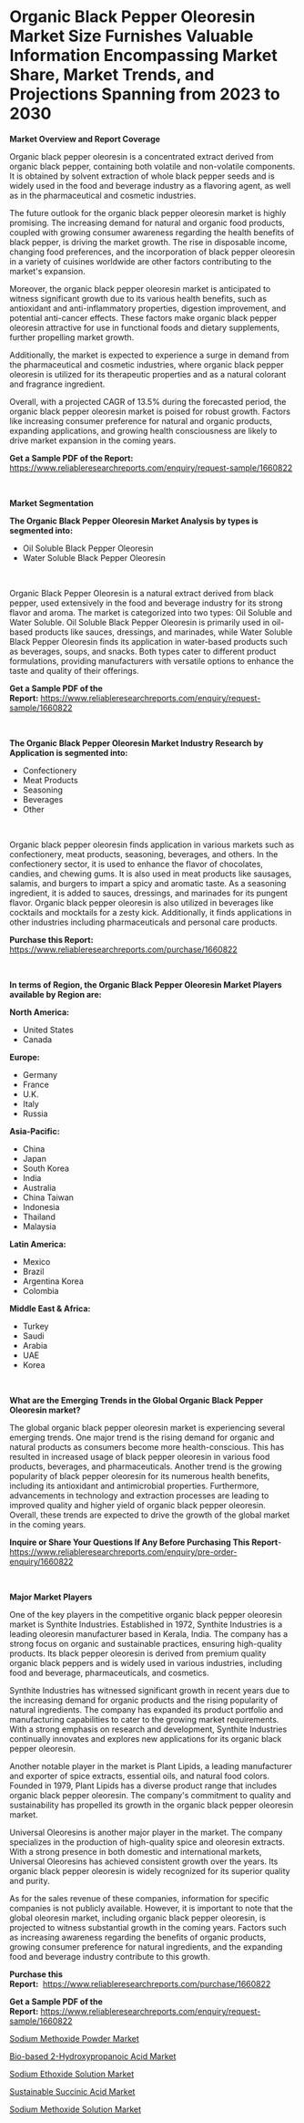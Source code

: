 <p><h1>Organic Black Pepper Oleoresin Market Size Furnishes Valuable Information Encompassing Market Share, Market Trends, and Projections Spanning from 2023 to 2030</h1></p><p><strong>Market Overview and Report Coverage</strong></p>
<p><p>Organic black pepper oleoresin is a concentrated extract derived from organic black pepper, containing both volatile and non-volatile components. It is obtained by solvent extraction of whole black pepper seeds and is widely used in the food and beverage industry as a flavoring agent, as well as in the pharmaceutical and cosmetic industries.</p><p>The future outlook for the organic black pepper oleoresin market is highly promising. The increasing demand for natural and organic food products, coupled with growing consumer awareness regarding the health benefits of black pepper, is driving the market growth. The rise in disposable income, changing food preferences, and the incorporation of black pepper oleoresin in a variety of cuisines worldwide are other factors contributing to the market's expansion.</p><p>Moreover, the organic black pepper oleoresin market is anticipated to witness significant growth due to its various health benefits, such as antioxidant and anti-inflammatory properties, digestion improvement, and potential anti-cancer effects. These factors make organic black pepper oleoresin attractive for use in functional foods and dietary supplements, further propelling market growth.</p><p>Additionally, the market is expected to experience a surge in demand from the pharmaceutical and cosmetic industries, where organic black pepper oleoresin is utilized for its therapeutic properties and as a natural colorant and fragrance ingredient.</p><p>Overall, with a projected CAGR of 13.5% during the forecasted period, the organic black pepper oleoresin market is poised for robust growth. Factors like increasing consumer preference for natural and organic products, expanding applications, and growing health consciousness are likely to drive market expansion in the coming years.</p></p>
<p><strong>Get a Sample PDF of the Report:</strong> <a href="https://www.reliableresearchreports.com/enquiry/request-sample/1660822">https://www.reliableresearchreports.com/enquiry/request-sample/1660822</a></p>
<p>&nbsp;</p>
<p><strong>Market Segmentation</strong></p>
<p><strong>The Organic Black Pepper Oleoresin Market Analysis by types is segmented into:</strong></p>
<p><ul><li>Oil Soluble Black Pepper Oleoresin</li><li>Water Soluble Black Pepper Oleoresin</li></ul></p>
<p>&nbsp;</p>
<p><p>Organic Black Pepper Oleoresin is a natural extract derived from black pepper, used extensively in the food and beverage industry for its strong flavor and aroma. The market is categorized into two types: Oil Soluble and Water Soluble. Oil Soluble Black Pepper Oleoresin is primarily used in oil-based products like sauces, dressings, and marinades, while Water Soluble Black Pepper Oleoresin finds its application in water-based products such as beverages, soups, and snacks. Both types cater to different product formulations, providing manufacturers with versatile options to enhance the taste and quality of their offerings.</p></p>
<p><strong>Get a Sample PDF of the Report:</strong>&nbsp;<a href="https://www.reliableresearchreports.com/enquiry/request-sample/1660822">https://www.reliableresearchreports.com/enquiry/request-sample/1660822</a></p>
<p>&nbsp;</p>
<p><strong>The Organic Black Pepper Oleoresin Market Industry Research by Application is segmented into:</strong></p>
<p><ul><li>Confectionery</li><li>Meat Products</li><li>Seasoning</li><li>Beverages</li><li>Other</li></ul></p>
<p>&nbsp;</p>
<p><p>Organic black pepper oleoresin finds application in various markets such as confectionery, meat products, seasoning, beverages, and others. In the confectionery sector, it is used to enhance the flavor of chocolates, candies, and chewing gums. It is also used in meat products like sausages, salamis, and burgers to impart a spicy and aromatic taste. As a seasoning ingredient, it is added to sauces, dressings, and marinades for its pungent flavor. Organic black pepper oleoresin is also utilized in beverages like cocktails and mocktails for a zesty kick. Additionally, it finds applications in other industries including pharmaceuticals and personal care products.</p></p>
<p><strong>Purchase this Report:</strong>&nbsp; <a href="https://www.reliableresearchreports.com/purchase/1660822">https://www.reliableresearchreports.com/purchase/1660822</a></p>
<p>&nbsp;</p>
<p><strong>In terms of Region, the Organic Black Pepper Oleoresin Market Players available by Region are:</strong></p>
<p>
    <p> <strong> North America: </strong>
        <ul>
            <li>United States</li>
            <li>Canada</li>
        </ul>
        </p> 
    <p> <strong> Europe: </strong>
        <ul>
            <li>Germany</li>
            <li>France</li>
            <li>U.K.</li>
            <li>Italy</li>
            <li>Russia</li>
        </ul>
        </p> 
    <p> <strong> Asia-Pacific: </strong>
        <ul>
            <li>China</li>
            <li>Japan</li>
            <li>South Korea</li>
            <li>India</li>
            <li>Australia</li>
            <li>China Taiwan</li>
            <li>Indonesia</li>
            <li>Thailand</li>
            <li>Malaysia</li>
        </ul>
        </p> 
    <p> <strong> Latin America: </strong>
        <ul>
            <li>Mexico</li>
            <li>Brazil</li>
            <li>Argentina Korea</li>
            <li>Colombia</li>
        </ul>
        </p> 
    <p> <strong> Middle East & Africa: </strong>
        <ul>
            <li>Turkey</li>
            <li>Saudi</li>
            <li>Arabia</li>
            <li>UAE</li>
            <li>Korea</li>
        </ul>
    </p>
    </p>
<p>&nbsp;</p>
<p><strong>What are the Emerging Trends in the Global Organic Black Pepper Oleoresin market?</strong></p>
<p><p>The global organic black pepper oleoresin market is experiencing several emerging trends. One major trend is the rising demand for organic and natural products as consumers become more health-conscious. This has resulted in increased usage of black pepper oleoresin in various food products, beverages, and pharmaceuticals. Another trend is the growing popularity of black pepper oleoresin for its numerous health benefits, including its antioxidant and antimicrobial properties. Furthermore, advancements in technology and extraction processes are leading to improved quality and higher yield of organic black pepper oleoresin. Overall, these trends are expected to drive the growth of the global market in the coming years.</p></p>
<p><strong>Inquire or Share Your Questions If Any Before Purchasing This Report</strong>- <a href="https://www.reliableresearchreports.com/enquiry/pre-order-enquiry/1660822">https://www.reliableresearchreports.com/enquiry/pre-order-enquiry/1660822</a></p>
<p>&nbsp;</p>
<p><strong>Major Market Players</strong></p>
<p><p>One of the key players in the competitive organic black pepper oleoresin market is Synthite Industries. Established in 1972, Synthite Industries is a leading oleoresin manufacturer based in Kerala, India. The company has a strong focus on organic and sustainable practices, ensuring high-quality products. Its black pepper oleoresin is derived from premium quality organic black peppers and is widely used in various industries, including food and beverage, pharmaceuticals, and cosmetics.</p><p>Synthite Industries has witnessed significant growth in recent years due to the increasing demand for organic products and the rising popularity of natural ingredients. The company has expanded its product portfolio and manufacturing capabilities to cater to the growing market requirements. With a strong emphasis on research and development, Synthite Industries continually innovates and explores new applications for its organic black pepper oleoresin.</p><p>Another notable player in the market is Plant Lipids, a leading manufacturer and exporter of spice extracts, essential oils, and natural food colors. Founded in 1979, Plant Lipids has a diverse product range that includes organic black pepper oleoresin. The company's commitment to quality and sustainability has propelled its growth in the organic black pepper oleoresin market.</p><p>Universal Oleoresins is another major player in the market. The company specializes in the production of high-quality spice and oleoresin extracts. With a strong presence in both domestic and international markets, Universal Oleoresins has achieved consistent growth over the years. Its organic black pepper oleoresin is widely recognized for its superior quality and purity.</p><p>As for the sales revenue of these companies, information for specific companies is not publicly available. However, it is important to note that the global oleoresin market, including organic black pepper oleoresin, is projected to witness substantial growth in the coming years. Factors such as increasing awareness regarding the benefits of organic products, growing consumer preference for natural ingredients, and the expanding food and beverage industry contribute to this growth.</p></p>
<p><strong>Purchase this Report:</strong>&nbsp;&nbsp;<a href="https://www.reliableresearchreports.com/purchase/1660822">https://www.reliableresearchreports.com/purchase/1660822</a></p>
<p></p>
<p><strong>Get a Sample PDF of the Report:</strong>&nbsp;<a href="https://www.reliableresearchreports.com/enquiry/request-sample/1660822">https://www.reliableresearchreports.com/enquiry/request-sample/1660822</a></p>
<p><p><a href="https://medium.com/@ravenrussel2023/sodium-methoxide-powder-market-size-market-outlook-and-market-forecast-2023-to-2030-f1ccd7c099f8">Sodium Methoxide Powder Market</a></p><p><a href="https://github.com/aliciawhite5576/Market-Research-Report-List-1/blob/main/bio-based-2-hydroxypropanoic-acid-market.md">Bio-based 2-Hydroxypropanoic Acid Market</a></p><p><a href="https://medium.com/@holliswelch2023/analyzing-sodium-ethoxide-solution-market-global-industry-perspective-and-forecast-2023-to-2030-979277956000">Sodium Ethoxide Solution Market</a></p><p><a href="https://github.com/marloy8/Market-Research-Report-List-1/blob/main/sustainable-succinic-acid-market.md">Sustainable Succinic Acid Market</a></p><p><a href="https://medium.com/@gerardowolf/sodium-methoxide-solution-market-comprehensive-assessment-by-type-application-and-geography-71f2bf39993e">Sodium Methoxide Solution Market</a></p></p>